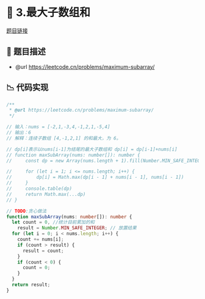 # 🎯 3.最大子数组和

[题目链接](https://leetcode.cn/problems/maximum-subarray/)

## 📝 题目描述
* @url https://leetcode.cn/problems/maximum-subarray/

## 📉 代码实现
```typescript
/**
 * @url https://leetcode.cn/problems/maximum-subarray/
 */

// 输入：nums = [-2,1,-3,4,-1,2,1,-5,4]
// 输出：6
// 解释：连续子数组 [4,-1,2,1] 的和最大，为 6。

// dp[i]表示以nums[i-1]为结尾的最大子数组和 dp[i] = dp[i-1]+nums[i]
// function maxSubArray(nums: number[]): number {
//     const dp = new Array(nums.length + 1).fill(Number.MIN_SAFE_INTEGER)

//     for (let i = 1; i <= nums.length; i++) {
//         dp[i] = Math.max(dp[i - 1] + nums[i - 1], nums[i - 1])
//     }
//     console.table(dp)
//     return Math.max(...dp)
// }

// TODO:贪心做法
function maxSubArray(nums: number[]): number {
  let count = 0, //统计目前累加的和
    result = Number.MIN_SAFE_INTEGER; // 放置结果
  for (let i = 0; i < nums.length; i++) {
    count += nums[i];
    if (count > result) {
      result = count;
    }
    if (count < 0) {
      count = 0;
    }
  }
  return result;
}

```
